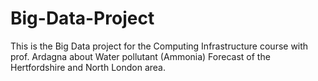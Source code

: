 # Big-Data-Project
This is the Big Data project for the Computing Infrastructure course with prof. Ardagna about Water pollutant (Ammonia) Forecast of the Hertfordshire and North London area.
